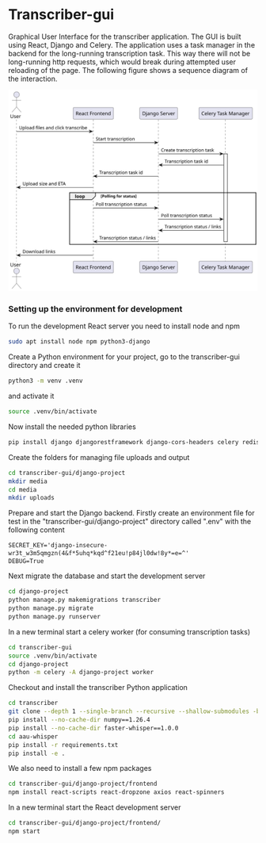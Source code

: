 # Transcriber-gui
Graphical User Interface for the transcriber application. The GUI is built using React, Django and Celery.
The application uses a task manager in the backend for the long-running transcription task. This way there will not be long-running http requests, which would break during attempted user reloading of the page.
The following figure shows a sequence diagram of the interaction.

![Sequence Diagram](documentation/sequence-diagram.svg)

### Setting up the environment for development

To run the development React server you need to install node and npm

``` bash
sudo apt install node npm python3-django
```

Create a Python environment for your project, go to the transcriber-gui directory and create it

``` bash
python3 -m venv .venv
```
and activate it
``` bash
source .venv/bin/activate
```
Now install the needed python libraries
``` bash
pip install django djangorestframework django-cors-headers celery redis
```

Create the folders for managing file uploads and output
``` bash
cd transcriber-gui/django-project
mkdir media
cd media
mkdir uploads
```

Prepare and start the Django backend.
Firstly create an environment file for test in the "transcriber-gui/django-project" directory called ".env" with the following content
```
SECRET_KEY='django-insecure-wr3t_w3m5qmgzn(4&f*5uhq*kqd^f21eu!p84jl0dw!8y*=e=^'
DEBUG=True
```
Next migrate the database and start the development server
``` bash
cd django-project
python manage.py makemigrations transcriber
python manage.py migrate
python manage.py runserver
```

In a new terminal start a celery worker (for consuming transcription tasks)
``` bash
cd transcriber-gui
source .venv/bin/activate
cd django-project
python -m celery -A django-project worker
```

Checkout and install the transcriber Python application
``` bash
cd transcriber
git clone --depth 1 --single-branch --recursive --shallow-submodules -b "V1.4" https://github.com/aau-claaudia/transcriber.git aau-whisper
pip install --no-cache-dir numpy==1.26.4
pip install --no-cache-dir faster-whisper==1.0.0
cd aau-whisper
pip install -r requirements.txt
pip install -e .
```

We also need to install a few npm packages
``` bash
cd transcriber-gui/django-project/frontend
npm install react-scripts react-dropzone axios react-spinners
```

In a new terminal start the React development server
``` bash
cd transcriber-gui/django-project/frontend/
npm start
```
